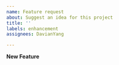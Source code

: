 ```yaml
---
name: Feature request
about: Suggest an idea for this project
title: ''
labels: enhancement
assignees: DavianYang

---
```


**New Feature**
